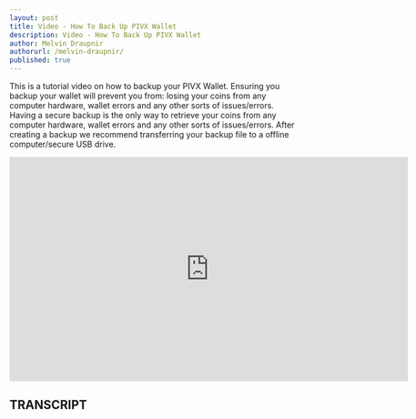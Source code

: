 ```yaml
---
layout: post
title: Video - How To Back Up PIVX Wallet
description: Video - How To Back Up PIVX Wallet
author: Melvin Draupnir
authorurl: /melvin-draupnir/
published: true
---
```


<p>This is a tutorial video on how to backup your PIVX Wallet. Ensuring you backup your wallet will prevent you from: losing your coins from any computer hardware, wallet errors and any other sorts of issues/errors. Having a secure backup is the only way to retrieve your coins from any computer hardware, wallet errors and any other sorts of issues/errors. After creating a backup we recommend transferring your backup file to a offline computer/secure USB drive.</p>

<center><iframe width="700" height="394" src="https://www.youtube.com/embed/JppiHj3d6C0" frameborder="0" allowfullscreen></iframe></center>

<h2>TRANSCRIPT</h2>
